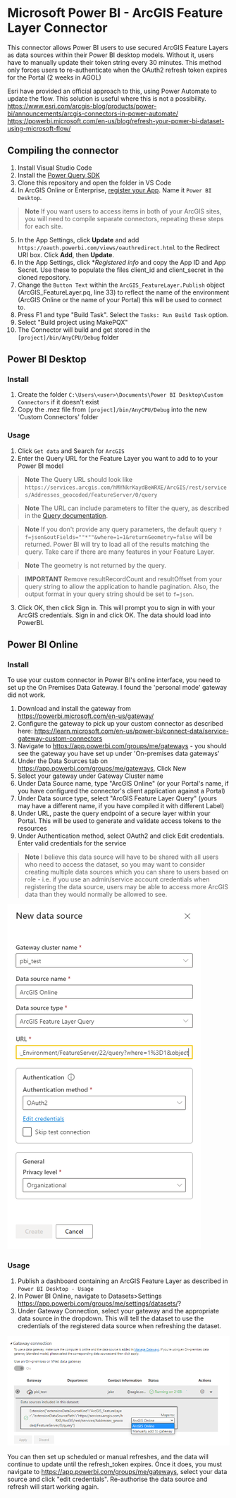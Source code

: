 # Microsoft Power BI - ArcGIS Feature Layer Connector

This connector allows Power BI users to use secured ArcGIS Feature Layers as data sources within their Power BI desktop models. Without it, users have to manually update their token string every 30 minutes. This method only forces users to re-authenticate when the OAuth2 refresh token expires for the Portal (2 weeks in AGOL)

Esri have provided an official approach to this, using Power Automate to update the flow. This solution is useful where this is not a possibility.
https://www.esri.com/arcgis-blog/products/power-bi/announcements/arcgis-connectors-in-power-automate/
https://powerbi.microsoft.com/en-us/blog/refresh-your-power-bi-dataset-using-microsoft-flow/

## Compiling the connector
1. Install Visual Studio Code
2. Install the [Power Query SDK](https://marketplace.visualstudio.com/items?itemName=PowerQuery.vscode-powerquery-sdk)
3. Clone this repository and open the folder in VS Code
4. In ArcGIS Online or Enterprise, [register your App](https://doc.arcgis.com/en/arcgis-online/manage-data/add-items.htm#REG_APP). Name it `Power BI Desktop`.
> **Note** If you want users to access items in both of your ArcGIS sites, you will need to compile separate connectors, repeating these steps for each site.
5. In the App Settings, click **Update** and add `https://oauth.powerbi.com/views/oauthredirect.html` to the Redirect URI box. Click **Add**, then **Update**.
6. In the App Settings, click **Registered info* and copy the App ID and App Secret. Use these to populate the files client_id and client_secret in the cloned repository.
7. Change the `Button Text` within the `ArcGIS_FeatureLayer.Publish` object (ArcGIS_FeatureLayer.pq, line 33) to reflect the name of the environment (ArcGIS Online or the name of your Portal) this will be used to connect to.
8. Press F1 and type "Build Task". Select the `Tasks: Run Build Task` option.
9. Select "Build project using MakePQX"
10. The Connector will build and get stored in the `[project]/bin/AnyCPU/Debug` folder

## Power BI Desktop
### Install
1. Create the folder `C:\Users\<user>\Documents\Power BI Desktop\Custom Connectors` if it doesn't exist
2. Copy the .mez file from `[project]/bin/AnyCPU/Debug` into the new 'Custom Connectors' folder

### Usage
1. Click `Get data` and Search for `ArcGIS`
2. Enter the Query URL for the Feature Layer you want to add to to your Power BI model

> **Note** The Query URL should look like `https://services.arcgis.com/hMYNkrKaydBeWRXE/ArcGIS/rest/services/Addresses_geocoded/FeatureServer/0/query`

> **Note** The URL can include parameters to filter the query, as described in the [Query documentation](https://developers.arcgis.com/rest/services-reference/enterprise/query-feature-service-layer-.htm). 

> **Note** If you don't provide any query parameters, the default query `?f=json&outFields=""*""&where=1=1&returnGeometry=false` will be returned. Power BI will try to load all of the results matching the query. Take care if there are many features in your Feature Layer.

> **Note**  The geometry is not returned by the query. 

> **IMPORTANT** Remove resultRecordCount and resultOffset from your query string to allow the application to handle pagination. Also, the output format in your query string should be set to `f=json`.

3. Click OK, then click Sign in. This will prompt you to sign in with your ArcGIS credentials. Sign in and click OK. The data should load into PowerBI.


## Power BI Online
### Install
To use your custom connector in Power BI's online interface, you need to set up the On Premises Data Gateway. I found the 'personal mode' gateway did not work.
1. Download and install the gateway from https://powerbi.microsoft.com/en-us/gateway/
2. Configure the gateway to pick up your custom connector as described here: https://learn.microsoft.com/en-us/power-bi/connect-data/service-gateway-custom-connectors
3. Navigate to https://app.powerbi.com/groups/me/gateways - you should see the gateway you have set up under 'On-premises data gateways'
4. Under the Data Sources tab on https://app.powerbi.com/groups/me/gateways, Click New
5. Select your gateway under Gateway Cluster name
6. Under Data Source name, type "ArcGIS Online" (or your Portal's name, if you have configured the connector's client application against a Portal)
7. Under Data source type, select "ArcGIS Feature Layer Query" (yours may have a different name, if you have compiled it with different Label)
8. Under URL, paste the query endpoint of a secure layer within your Portal. This will be used to generate and validate access tokens to the resources
9. Under Authentication method, select OAuth2 and click Edit credentials. Enter valid credentials for the service
> **Note** I believe this data source will have to be shared with all users who need to access the dataset, so you may want to consider creating multiple data sources which you can share to users based on role - i.e. if you use an admin/service account credentials when registering the data source, users may be able to access more ArcGIS data than they would normally be allowed to see.

![Data source configuration](https://github.com/eaglegis/PowerBI_ArcGISConnector/blob/master/docs/New_datasource.png)

### Usage

1. Publish a dashboard containing an ArcGIS Feature Layer as described in `Power BI Desktop - Usage`
2. In Power BI Online, navigate to Datasets>Settings https://app.powerbi.com/groups/me/settings/datasets/<dataset-id>?
3. Under Gateway Connection, select your gateway and the appropriate data source in the dropdown. This will tell the dataset to use the credentials of the registered data source when refreshing the dataset.

![Gateway configuration](https://github.com/eaglegis/PowerBI_ArcGISConnector/blob/master/docs/Gateway_connection.png)
  
You can then set up scheduled or manual refreshes, and the data will continue to update until the refresh_token expires. Once it does, you must navigate to https://app.powerbi.com/groups/me/gateways, select your data source and click "edit credentials". Re-authorise the data source and refresh will start working again.
